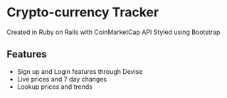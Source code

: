 # Crypto-currency Tracker

Created in Ruby on Rails with CoinMarketCap API
Styled using Bootstrap

## Features
  * Sign up and Login features through Devise
  * Live prices and 7 day changes
  * Lookup prices and trends
